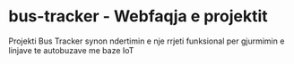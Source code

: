 # bus-tracker - Webfaqja e projektit
Projekti Bus Tracker synon ndertimin e nje rrjeti funksional per gjurmimin e linjave te autobuzave me baze IoT
